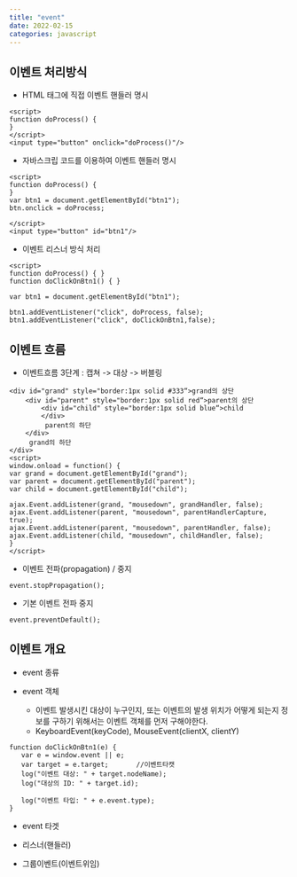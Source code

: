 ```yaml
---
title: "event"
date: 2022-02-15
categories: javascript  
---
```


## 이벤트 처리방식

* HTML 태그에 직접 이벤트 핸들러 명시

```script
<script>
function doProcess() {
}
</script>
<input type="button" onclick="doProcess()"/>
```

* 자바스크립 코드를 이용하여 이벤트 핸들러 명시

```script
<script>
function doProcess() {
}
var btn1 = document.getElementById("btn1");
btn.onclick = doProcess;

</script>
<input type="button" id="btn1"/>
```

* 이벤트 리스너 방식 처리

```script
<script>
function doProcess() { }
function doClickOnBtn1() { }

var btn1 = document.getElementById("btn1");

btn1.addEventListener("click", doProcess, false);
btn1.addEventListener("click", doClickOnBtn1,false);
```

## 이벤트 흐름

* 이벤트흐름 3단계 : 캡쳐 -> 대상 -> 버블링

```script
<div id="grand" style="border:1px solid #333“>grand의 상단
    <div id="parent" style="border:1px solid red“>parent의 상단
        <div id="child" style="border:1px solid blue“>child
        </div> 
         parent의 하단
    </div>
     grand의 하단
</div>
<script>
window.onload = function() {
var grand = document.getElementById("grand");
var parent = document.getElementById("parent");
var child = document.getElementById("child");

ajax.Event.addListener(grand, "mousedown", grandHandler, false);
ajax.Event.addListener(parent, "mousedown", parentHandlerCapture, true);
ajax.Event.addListener(parent, "mousedown", parentHandler, false);
ajax.Event.addListener(child, "mousedown", childHandler, false);
}
</script>
```

* 이벤트 전파(propagation)  / 중지

```script
event.stopPropagation();
```

* 기본 이벤트 전파 중지

```script
event.preventDefault();
```

## 이벤트 개요

* event 종류

* event 객체
  * 이벤트 발생시킨 대상이 누구인지, 또는  이벤트의 발생 위치가 어떻게 되는지 정보를 구하기 위해서는 이벤트 객체를 먼저 구해야한다.
  * KeyboardEvent(keyCode), MouseEvent(clientX, clientY)

```script
function doClickOnBtn1(e) {
   var e = window.event || e;
   var target = e.target;       //이벤트타캣
   log("이벤트 대상: " + target.nodeName);
   log("대상의 ID: " + target.id);

   log("이벤트 타입: " + e.event.type);
}
```

* event 타겟

* 리스너(핸들러)

* 그룹이벤트(이벤트위임)
